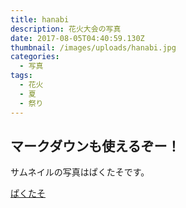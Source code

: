 ```yaml
---
title: hanabi
description: 花火大会の写真
date: 2017-08-05T04:40:59.130Z
thumbnail: /images/uploads/hanabi.jpg
categories:
  - 写真
tags:
  - 花火
  - 夏
  - 祭り
---
```

## マークダウンも使えるぞー！

サムネイルの写真はぱくたそです。

[ぱくたそ](https://www.pakutaso.com/)
